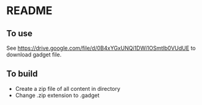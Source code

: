 README
======

To use
------

See https://drive.google.com/file/d/0B4xYGxUNQi1DWi1OSmtlb0VUdUE to download gadget file. 

To build
--------

- Create a zip file of all content in directory
- Change .zip extension to .gadget